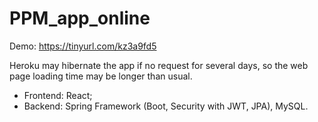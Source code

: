 # PPM_app_online

Demo: https://tinyurl.com/kz3a9fd5

Heroku may hibernate the app if no request for several days, so the web page loading time may be longer than usual.

 - Frontend: React;
 - Backend: Spring Framework (Boot, Security with JWT, JPA), MySQL.
